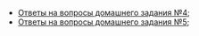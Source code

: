 * [Ответы на вопросы домашнего задания №4](https://github.com/pashtetrus33/unit-testing-course/blob/main/test/seminars/fourth/hw4.md);
* [Ответы на вопросы домашнего задания №5](https://github.com/pashtetrus33/unit-testing-course/blob/main/test/seminars/five/hw5.md);

